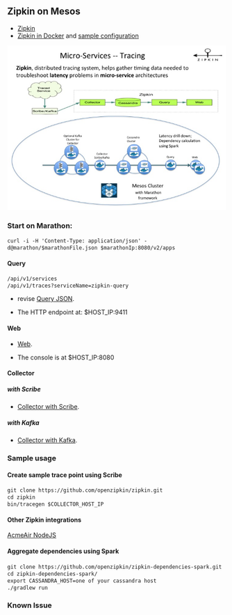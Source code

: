 ## Zipkin on Mesos 

* [Zipkin](https://github.com/openzipkin/zipkin)
* [Zipkin in Docker](https://github.com/openzipkin/docker-zipkin) and [sample configuration](https://github.com/openzipkin/docker-zipkin/blob/master/docker-compose.yml)

![Image of Zipkin on Mesos](../../doc/images/zipkin_mesos.jpg)

### Start on Marathon:
	
	curl -i -H 'Content-Type: application/json' -d@marathon/$marathonFile.json $marathonIp:8080/v2/apps
	
#### Query

	/api/v1/services
	/api/v1/traces?serviceName=zipkin-query
	
* revise [Query JSON](marathon/marathon-query.json). 

* The HTTP endpoint at: $HOST_IP:9411


#### Web

* [Web](marathon/marathon-web.json). 

* The console is at $HOST_IP:8080


#### Collector

##### with Scribe
	
* [Collector with Scribe](marathon/marathon-collector.json).


##### with Kafka

* [Collector with Kafka](marathon/marathon-collector-kafka.json).


### Sample usage

#### Create sample trace point using Scribe

	git clone https://github.com/openzipkin/zipkin.git
	cd zipkin
	bin/tracegen $COLLECTOR_HOST_IP
	
#### Other Zipkin integrations

[AcmeAir NodeJS](https://github.com/yanglei99/acmeair-nodejs)

	
#### Aggregate dependencies using Spark

	git clone https://github.com/openzipkin/zipkin-dependencies-spark.git
	cd zipkin-dependencies-spark/
	export CASSANDRA_HOST=one of your cassandra host
	./gradlew run
	
### Known Issue


